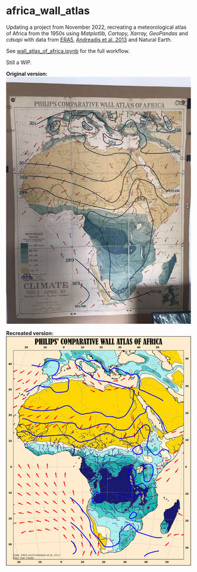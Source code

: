# africa_wall_atlas

Updating a project from November 2022, recreating a meteorological atlas of Africa from the 1950s using *Matplotlib, Cartopy, Xarray, GeoPandas* and *cdsapi* with data from [ERA5](https://cds.climate.copernicus.eu/cdsapp#!/dataset/reanalysis-era5-single-levels?tab=overview), [Andreadis et al. 2013](https://agupubs.onlinelibrary.wiley.com/doi/abs/10.1002/wrcr.20440) and Natural Earth. 

See [wall_atlas_of_africa.ipynb](wall_atlas_of_africa.ipynb) for the full workflow.

Still a WIP.

**Original version:**
![original map](figures/Wall_Map_target.png)

**Recreated version:**
![recreated map](figures/map_v0.png)